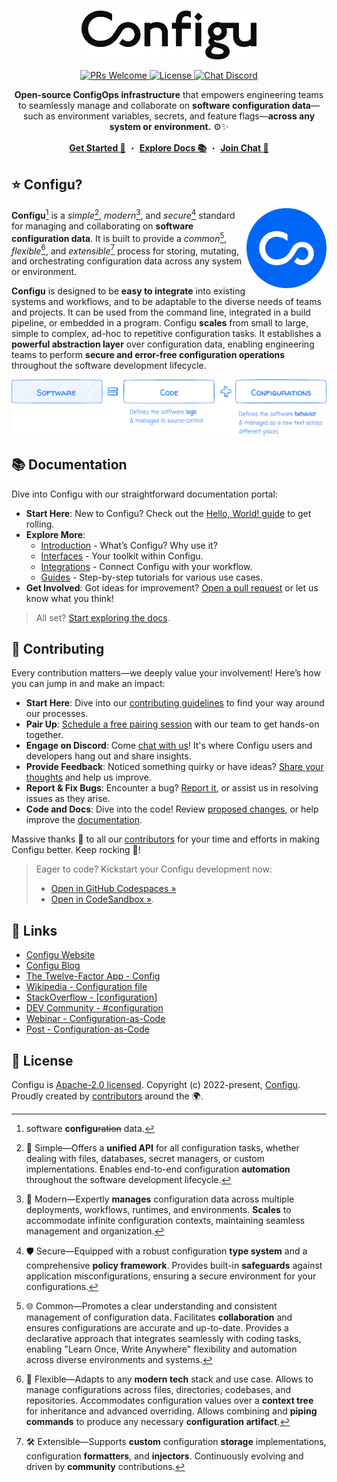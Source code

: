 <!-- <img src="https://raw.githubusercontent.com/configu/configu/main/assets/hacktoberfest-23-banner.svg" alt="Hacktoberfest 23 Banner" /> -->
<br/>
<p align="center">
  <a target="_blank" href="https://configu.com">
    <picture>
      <source media="(prefers-color-scheme: dark)" srcset="https://raw.githubusercontent.com/configu/configu/main/docs/images/logo/white.svg">
      <img alt="Configu Logo" src="https://raw.githubusercontent.com/configu/configu/main/docs/images/logo/black.svg" width="280"/>
    </picture>
  </a>
</p>
<p align="center">
  <a href="https://makeapullrequest.com" target="_blank">
    <img src="https://img.shields.io/badge/PRs-welcome-brightgreen.svg" alt="PRs Welcome" />
  </a>
  <a href="https://github.com/configu/configu/blob/main/LICENSE" target="_blank">
    <img src="https://img.shields.io/badge/License-Apache_2.0-blue.svg" alt="License" />
  </a>
  <a href="https://discord.com/invite/cjSBxnB9z8" target="_blank">
    <img src="https://img.shields.io/discord/919659746003410944?logo=discord&logoColor=white&label=Chat&color=7289da" alt="Chat Discord" />
  </a>
</p>
<p align="center">
  <!-- docs/introduction/overview/description -->
  <strong>Open-source ConfigOps infrastructure</strong> that empowers engineering teams to seamlessly manage and collaborate on <strong>software configuration data</strong>—such as environment variables, secrets, and feature flags—<strong>across any system or environment.</strong> ⚙️✨
</p>
<p align="center">
  <a target="_blank" href="https://docs.configu.com/guides/hello-world"><strong>Get Started 👋</strong></a> ・ <a target="_blank" href="https://docs.configu.com/guides/hello-world"><strong>Explore Docs 📚</strong></a> ・ <a target="_blank" href="https://docs.configu.com/guides/hello-world"><strong>Join Chat 💬</strong></a>
</p>

## ⭐️ Configu?
<!-- docs/introduction/overview#Configu -->

<a href="https://configu.com" target="_blank">
  <img align="right" src="https://raw.githubusercontent.com/configu/configu/main/docs/images/icon/icon.svg" width="128" alt="Configu Icon">
</a>

**Configu**[^origin] is a _simple_[^simple], _modern_[^modern], and _secure_[^secure] standard for managing and collaborating on **software configuration data**. It is built to provide a _common_[^common], _flexible_[^flexible], and _extensible_[^extensible] process for storing, mutating, and orchestrating configuration data across any system or environment.

**Configu** is designed to be **easy to integrate** into existing systems and workflows, and to be adaptable to the diverse needs of teams and projects. It can be used from the command line, integrated in a build pipeline, or embedded in a program. Configu **scales** from small to large, simple to complex, ad-hoc to repetitive configuration tasks. It establishes a **powerful abstraction layer** over configuration data, enabling engineering teams to perform **secure and error-free configuration operations** throughout the software development lifecycle.

<a href="https://configu.com" target="_blank">
  <img src="https://raw.githubusercontent.com/configu/configu/main/docs/images/banner/software-code-configurations-1.svg" alt="Configu Icon">
</a>

[^origin]: software **configu**~~ration~~ data.
[^simple]: 🎯 Simple—Offers a **unified API** for all configuration tasks, whether dealing with files, databases, secret managers, or custom implementations. Enables end-to-end configuration **automation** throughout the software development lifecycle.
[^modern]: 🚀 Modern—Expertly **manages** configuration data across multiple deployments, workflows, runtimes, and environments. **Scales** to accommodate infinite configuration contexts, maintaining seamless management and organization.
[^secure]: 🛡️ Secure—Equipped with a robust configuration **type system** and a comprehensive **policy framework**. Provides built-in **safeguards** against application misconfigurations, ensuring a secure environment for your configurations.
[^common]: 🌐 Common—Promotes a clear understanding and consistent management of configuration data. Facilitates **collaboration** and ensures configurations are accurate and up-to-date. Provides a declarative approach that integrates seamlessly with coding tasks, enabling "Learn Once, Write Anywhere" flexibility and automation across diverse environments and systems.
[^flexible]: 🧩 Flexible—Adapts to any **modern tech** stack and use case. Allows to manage configurations across files, directories, codebases, and repositories. Accommodates configuration values over a **context tree** for inheritance and advanced overriding. Allows combining and **piping commands** to produce any necessary **configuration artifact**.
[^extensible]: 🛠 Extensible—Supports **custom** configuration **storage** implementations, configuration **formatters**, and **injectors**. Continuously evolving and driven by **community** contributions.

## 📚 Documentation

Dive into Configu with our straightforward documentation portal:

- **Start Here**: New to Configu? Check out the [Hello, World! guide](https://docs.configu.com/guides/hello-world) to get rolling.
- **Explore More**:
  - [Introduction](https://docs.configu.com/introduction) - What’s Configu? Why use it?
  - [Interfaces](https://docs.configu.com/interfaces) - Your toolkit within Configu.
  - [Integrations](https://docs.configu.com/integrations) - Connect Configu with your workflow.
  - [Guides](https://docs.configu.com/guides) - Step-by-step tutorials for various use cases.
- **Get Involved**: Got ideas for improvement? [Open a pull request](https://github.com/configu/configu/pulls) or let us know what you think!

> All set? [Start exploring the docs](https://docs.configu.com/).

## 💙 Contributing

Every contribution matters—we deeply value your involvement! Here’s how you can jump in and make an impact:

- **Start Here**: Dive into our [contributing guidelines](https://github.com/configu/configu/blob/main/CONTRIBUTING.md) to find your way around our processes.
- **Pair Up**: [Schedule a free pairing session](mailto:support@configu.com?subject=Pairing%20session&body=I'd%20like%20to%20do%20a%20pairing%20session%20...) with our team to get hands-on together.
- **Engage on Discord**: Come [chat with us](https://discord.com/invite/cjSBxnB9z8)! It's where Configu users and developers hang out and share insights.
- **Provide Feedback**: Noticed something quirky or have ideas? [Share your thoughts](https://github.com/configu/configu/issues/265) and help us improve.
- **Report & Fix Bugs**: Encounter a bug? [Report it](https://github.com/configu/configu/issues), or assist us in resolving issues as they arise.
- **Code and Docs**: Dive into the code! Review [proposed changes](https://github.com/configu/configu/pulls), or help improve the [documentation](https://github.com/configu/configu/docs).

Massive thanks 🙏 to all our [contributors](https://github.com/configu/configu/graphs/contributors) for your time and efforts in making Configu better. Keep rocking 💪!

> Eager to code? Kickstart your Configu development now:
> - [Open in GitHub Codespaces »](https://codespaces.new/configu/configu)
> - [Open in CodeSandbox »](https://codesandbox.io/p/github/configu/configu/main).

<!-- ## 🗺️ Roadmap

For details on our planned features and future direction please refer to our [roadmap](link-to-public-gh-project). -->

<!-- ## 🏠 Structure

This repository is a monorepo that contains the Configu user interface packages.

<table>
  <thead>
    <tr>
      <th>Interface</th>
      <th>Version</th>
      <th>Setup</th>
      <th>Code</th>
      <th>Build</th>
    </tr>
  </thead>
  <tbody> -->

## 🔗 Links

- [Configu Website](https://configu.com)
- [Configu Blog](https://configu.com/blog)
- [The Twelve-Factor App - Config](https://12factor.net/config)
- [Wikipedia - Configuration file](https://en.wikipedia.org/wiki/Configuration_file)
- [StackOverflow - [configuration]](https://stackoverflow.com/questions/tagged/configuration)
- [DEV Community ‍- #configuration](https://dev.to/t/configuration/top/infinity)
- [Webinar - Configuration-as-Code](https://www.youtube.com/live/Z_Vz8v6e-U4?si=bDao_gIo1xiLDeQS&t=107)
- [Post - Configuration-as-Code](https://dev.to/rannn505/configuration-as-code-automating-application-configuration-45k6)

## 🪪 License

Configu is [Apache-2.0 licensed](https://github.com/configu/configu/blob/main/LICENSE).
Copyright (c) 2022-present, [Configu](https://configu.com). Proudly created by [contributors](https://github.com/configu/configu/graphs/contributors) around the 🌍.
<br/>
